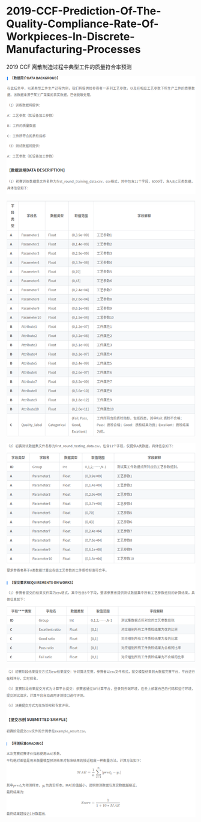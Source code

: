 # 2019-CCF-Prediction-Of-The-Quality-Compliance-Rate-Of-Workpieces-In-Discrete-Manufacturing-Processes
2019 CCF 离散制造过程中典型工件的质量符合率预测


![](/img/rule_0.png)


![](/img/rule_1.png)


![](/img/rule_2.png)


![](/img/rule_3.png)